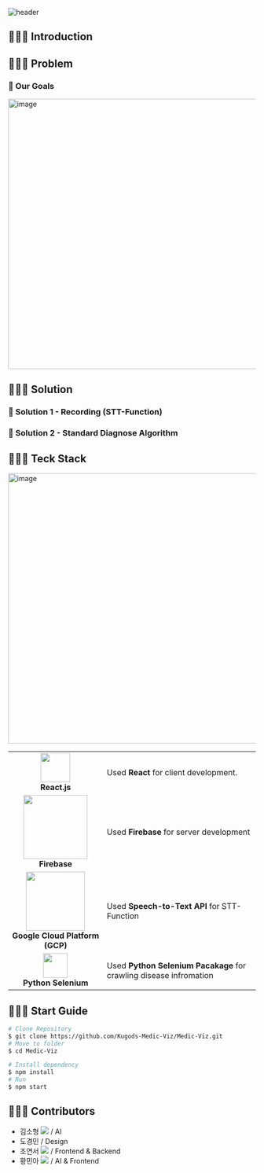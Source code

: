 ![header](https://capsule-render.vercel.app/api?type=rect&color=DEEBFF&fontColor=697492&text=%20%20Medic-Viz%20%20&fontAlign=25&fontSize=30&textBg=true&desc=%20%20Medical%20Diagnosis%20Assistance%20Service&descAlign=60&descAlignY=50)
## 👨🏻‍⚕️ Introduction

## 👨🏻‍⚕️ Problem

### 🏥 Our Goals
<img width="550" alt="image" src="https://user-images.githubusercontent.com/77691829/228758226-3b64fce1-f185-407b-9ce3-a9ecd95bb1c6.png">

##  👨🏻‍⚕️ Solution

### 🏥 Solution 1 - Recording (STT-Function)

### 🏥 Solution 2 - Standard Diagnose Algorithm


##  👨🏻‍⚕️ Teck Stack
<img width="550" alt="image" src="https://user-images.githubusercontent.com/77691829/228756498-93a8dd19-05b1-4cb3-a397-740d9fe3dc1d.png">
<br/>
<table>
  <tr>
    <td align="center">
      <img src="https://user-images.githubusercontent.com/77691829/228751202-3f0b757a-b0c4-4a21-8aaf-8beb65ef5f0a.png" width="60px">
      <br/>
      <strong>React.js</strong>
    </td>
    <td>Used <strong>React</strong> for client development.</td>
  </tr>
  <tr>
    <td align="center">
      <img src="https://upload.wikimedia.org/wikipedia/commons/thumb/b/bd/Firebase_Logo.png/220px-Firebase_Logo.png" width="130px"><br/>
      <strong>Firebase</strong>
    </td>
    <td>Used <strong>Firebase</strong> for server development</td>
  </tr>
  <tr>
    <td align="center">
      <img src="https://www.serviops.ca/wp-content/uploads/et_temp/Google-Cloud-Platform-GCP-Logo-95213_1080x675.png" width="120px"><br/>
      <strong>Google Cloud Platform (GCP)</strong>
    </td>
    <td> Used <strong>Speech-to-Text API</strong> for STT-Function</td>
  </tr>
    <tr>
    <td align="center">
      <img src="https://upload.wikimedia.org/wikipedia/commons/d/d5/Selenium_Logo.png" width="50px" height="50px"><br/>
      <strong>Python Selenium</strong>
    </td>
    <td> Used <strong>Python Selenium Pacakage</strong> for crawling disease infromation </td>
  </tr>
</table>


## 👨🏻‍⚕️ Start Guide
```bash
# Clone Repository 
$ git clone https://github.com/Kugods-Medic-Viz/Medic-Viz.git
# Move to folder
$ cd Medic-Viz

# Install dependency
$ npm install
# Run
$ npm start
```

## 👨🏻‍⚕️ Contributors
* 김소형 <a href="https://github.com/Smaller25"><img src="https://img.shields.io/badge/Github-181717?style=flat-square&logo=Github&logoColor=white&link=https://github.com/Smaller25"/></a> / AI
* 도경민 / Design
* 조연서 <a href="https://github.com/Yeonseo-Jo"><img src="https://img.shields.io/badge/Github-181717?style=flat-square&logo=Github&logoColor=white&link=https://github.com/Yeonseo-Jo"/></a> / Frontend & Backend
* 황민아 <a href="https://github.com/hwangmina"><img src="https://img.shields.io/badge/Github-181717?style=flat-square&logo=Github&logoColor=white&link=https://github.com/hwangmina"/></a> /  AI & Frontend
